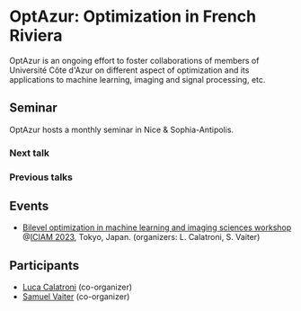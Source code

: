 # OptAzur: Optimization in French Riviera

OptAzur is an ongoing effort to foster collaborations of members of Université Côte d'Azur on different aspect of optimization and its applications to machine learning, imaging and signal processing, etc. 

## Seminar

OptAzur hosts a monthly seminar in Nice & Sophia-Antipolis.

### Next talk

### Previous talks

## Events

- [Bilevel optimization in machine learning and imaging sciences workshop](https://iciam2023.org/registered_data?id=00400) @[ICIAM 2023](https://iciam2023.org/accepted_ms#00400_Bilevel_optimization_in_machine_learning_and_imaging_sciences), Tokyo, Japan. (organizers: L. Calatroni, S. Vaiter)

## Participants

- [Luca Calatroni](https://sites.google.com/view/lucacalatroni/home) (co-organizer)
- [Samuel Vaiter](https://samuelvaiter.com) (co-organizer)

